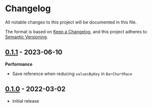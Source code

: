 # Changelog

All notable changes to this project will be documented in this file.

The format is based on [Keep a Changelog](https://keepachangelog.com/en/1.0.0/),
and this project adheres to [Semantic Versioning](https://semver.org/spec/v2.0.0.html).

## [0.1.1](https://github.com/metonym/svelte-bar-chart-race/releases/tag/v0.1.1) - 2023-06-10

**Performance**

- Save reference when reducing `valuesByKey` in `BarChartRace`

## [0.1.0](https://github.com/metonym/svelte-bar-chart-race/releases/tag/v0.1.0) - 2022-03-02

- Initial release
